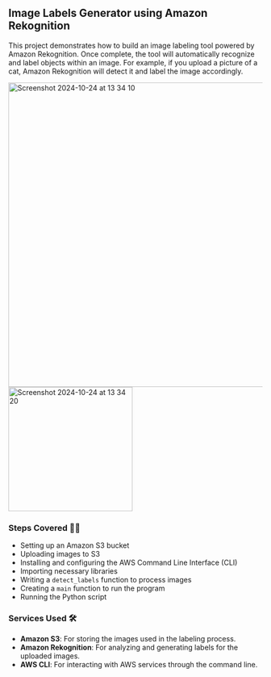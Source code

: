 ## Image Labels Generator using Amazon Rekognition

This project demonstrates how to build an image labeling tool powered by Amazon Rekognition. Once complete, the tool will automatically recognize and label objects within an image. For example, if you upload a picture of a cat, Amazon Rekognition will detect it and label the image accordingly.

<img width="603" alt="Screenshot 2024-10-24 at 13 34 10" src="https://github.com/user-attachments/assets/c541945a-95b6-43dc-983f-6626b7e3b4e1">
<img width="246" alt="Screenshot 2024-10-24 at 13 34 20" src="https://github.com/user-attachments/assets/956299cc-b663-4aee-bf7b-79264ac15f59">


### Steps Covered 👩‍💻
- Setting up an Amazon S3 bucket
- Uploading images to S3
- Installing and configuring the AWS Command Line Interface (CLI)
- Importing necessary libraries
- Writing a `detect_labels` function to process images
- Creating a `main` function to run the program
- Running the Python script

### Services Used 🛠
- **Amazon S3**: For storing the images used in the labeling process.
- **Amazon Rekognition**: For analyzing and generating labels for the uploaded images.
- **AWS CLI**: For interacting with AWS services through the command line.
